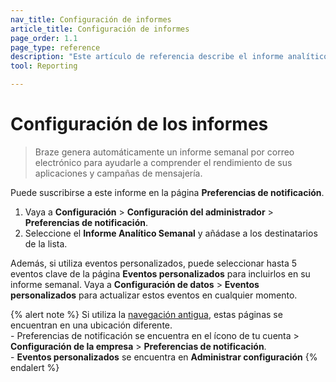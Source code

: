 ```yaml
---
nav_title: Configuración de informes
article_title: Configuración de informes
page_order: 1.1
page_type: reference
description: "Este artículo de referencia describe el informe analítico generado automáticamente que proporciona Braze."
tool: Reporting

---
```


# Configuración de los informes

> Braze genera automáticamente un informe semanal por correo electrónico para ayudarle a comprender el rendimiento de sus aplicaciones y campañas de mensajería. 

Puede suscribirse a este informe en la página **Preferencias de notificación**. 

1. Vaya a **Configuración** > **Configuración del administrador** > **Preferencias de notificación**. 
2. Seleccione el **Informe Analítico Semanal** y añádase a los destinatarios de la lista.

Además, si utiliza eventos personalizados, puede seleccionar hasta 5 eventos clave de la página **Eventos personalizados** para incluirlos en su informe semanal. Vaya a **Configuración de datos** > **Eventos personalizados** para actualizar estos eventos en cualquier momento.

{% alert note %}
Si utiliza la [navegación antigua]({{site.baseurl}}/navigation), estas páginas se encuentran en una ubicación diferente. <br>\- Preferencias de notificación se encuentra en el ícono de tu cuenta > **Configuración de la empresa** > **Preferencias de notificación**.<br>- **Eventos personalizados** se encuentra en **Administrar configuración**
{% endalert %}
